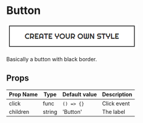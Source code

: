 # Button

![Photo](./screenshots/Button.PNG)

Basically a button with black border.

## Props

| Prop Name | Type   | Default value  | Description |
|-----------|--------|----------------|-------------|
| click     | func   | ```() => {}``` | Click event |
| children  | string | 'Button'       | The label   |

